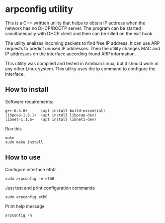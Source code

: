 # arpconfig utility

This is a C++ writtten utility that helps to obtain IP address when the network has no DHCP/BOOTP server. The program can be started simultaneously with DHCP client and then can be killed on the exit hook.

The utility analizes incoming packets to find free IP address. It can use ARP requests to predict unused IP addresses. Then the utility changes MAC and IP addresses on the interface according found ARP information.

This utility was compiled and tested in Armbian Linux, but it should work in any other Linux system. This utility uses the ip command to configure the interface.

## How to install

Software requirements:

	g++-6.3.0+      (apt install build-essential)
	libpcap-1.8.1+ 	(apt install libpcap-dev)
	libnet-1.1.6+ 	(apt install libnet1-dev)

Run this

	make
	sudo make install

## How to use

Configure interface eth0

	sudo arpconfig -e eth0

Just test and print configuration commands

	sudo arpconfig eth0

Print help message

	arpconfig -h
